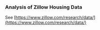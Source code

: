 ### Analysis of Zillow Housing Data

See [https://www.zillow.com/research/data/](https://www.zillow.com/research/data/)